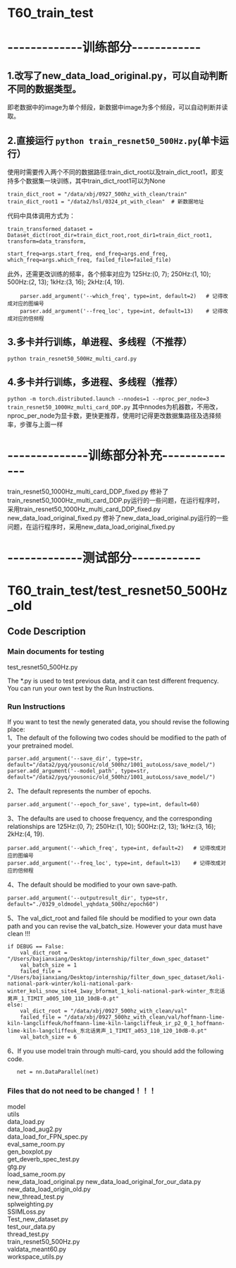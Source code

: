 # T60_train_test
# -------------训练部分------------
## 1.改写了new_data_load_original.py，可以自动判断不同的数据类型。
即老数据中的image为单个频段，新数据中image为多个频段，可以自动判断并读取。
## 2.直接运行 `python train_resnet50_500Hz.py`(单卡运行）
使用时需要传入两个不同的数据路径:train_dict_root以及train_dict_root1，即支持多个数据集一块训练，其中train_dict_root1可以为None
```
train_dict_root = "/data/xbj/0927_500hz_with_clean/train"
train_dict_root1 = "/data2/hsl/0324_pt_with_clean"  # 新数据地址
```
代码中具体调用方式为：
```
train_transformed_dataset = Dataset_dict(root_dir=train_dict_root,root_dir1=train_dict_root1, transform=data_transform,
                                             start_freq=args.start_freq, end_freq=args.end_freq, which_freq=args.which_freq, failed_file=failed_file)

```
此外，还需更改训练的频率，各个频率对应为 125Hz:(0, 7); 250Hz:(1, 10); 500Hz:(2, 13); 1kHz:(3, 16); 2kHz:(4, 19).
```
    parser.add_argument('--which_freq', type=int, default=2)   # 记得改成对应的图编号
    parser.add_argument('--freq_loc', type=int, default=13)    # 记得改成对应的倍频程
```
## 3.多卡并行训练，单进程、多线程（不推荐）
`python train_resnet50_500Hz_multi_card.py` 
## 4.多卡并行训练，多进程、多线程（推荐）
`python -m torch.distributed.launch --nnodes=1 --nproc_per_node=3 train_resnet50_1000Hz_multi_card_DDP.py`
其中nnodes为机器数，不用改，nproc_per_node为显卡数，更快更推荐，使用时记得更改数据集路径及选择频率，步骤与上面一样
# --------------训练部分补充--------------  
train_resnet50_1000Hz_multi_card_DDP_fixed.py 修补了train_resnet50_1000Hz_multi_card_DDP.py运行的一些问题，在运行程序时，采用train_resnet50_1000Hz_multi_card_DDP_fixed.py  
new_data_load_original_fixed.py 修补了new_data_load_original.py运行的一些问题，在运行程序时，采用new_data_load_original_fixed.py



# -------------测试部分------------
# T60_train_test/test_resnet50_500Hz_old  
## Code Description  
### Main documents for testing  
test_resnet50_500Hz.py  
  
  The *.py is used to test previous data, and it can test different frequency. You can run your own test by the Run Instructions.
  
### Run Instructions   
If you want to test the newly generated data, you should revise the following place:  
  1、The default of the following two codes should be modified to the path of your pretrained model.

    parser.add_argument('--save_dir', type=str, default="/data2/pyq/yousonic/old_500hz/1001_autoLoss/save_model/")  
    parser.add_argument('--model_path', type=str, default="/data2/pyq/yousonic/old_500hz/1001_autoLoss/save_model/")  
  
  2、The default represents the number of epochs.  
  
    parser.add_argument('--epoch_for_save', type=int, default=60)  
    
  3、The defaults are used to choose frequency, and the corresponding relationships are  125Hz:(0, 7); 250Hz:(1, 10); 500Hz:(2, 13); 1kHz:(3, 16); 2kHz:(4, 19).  
  
    parser.add_argument('--which_freq', type=int, default=2)   # 记得改成对应的图编号
    parser.add_argument('--freq_loc', type=int, default=13)    # 记得改成对应的倍频程
    
   4、The default should be modified to your own save-path.  
   
    parser.add_argument('--outputresult_dir', type=str, default="./0329_oldmodel_yqhdata_500hz/epoch60")  
    
   5、The val_dict_root and failed file should be modified to your own data path and you can revise the val_batch_size. However your data must have clean !!!
   
    if DEBUG == False:
        val_dict_root = "/Users/bajianxiang/Desktop/internship/filter_down_spec_dataset"
        val_batch_size = 1
        failed_file = "/Users/bajianxiang/Desktop/internship/filter_down_spec_dataset/koli-national-park-winter/koli-national-park-winter_koli_snow_site4_1way_bformat_1_koli-national-park-winter_东北话男声_1_TIMIT_a005_100_110_10dB-0.pt"
    else:
        val_dict_root = "/data/xbj/0927_500hz_with_clean/val"
        failed_file = "/data/xbj/0927_500hz_with_clean/val/hoffmann-lime-kiln-langcliffeuk/hoffmann-lime-kiln-langcliffeuk_ir_p2_0_1_hoffmann-lime-kiln-langcliffeuk_东北话男声_1_TIMIT_a053_110_120_10dB-0.pt"
        val_batch_size = 6  
   
   6、If you use model train through multi-card, you should add the following code.
   
       net = nn.DataParallel(net)
   
### Files that do not need to be changed！！！
model  
utils  
data_load.py  
data_load_aug2.py  
data_load_for_FPN_spec.py  
eval_same_room.py  
gen_boxplot.py  
get_deverb_spec_test.py  
gtg.py  
load_same_room.py  
new_data_load_original.py
new_data_load_original_for_our_data.py  
new_data_load_origin_old.py  
new_thread_test.py  
splweighting.py  
SSIMLoss.py  
Test_new_dataset.py  
test_our_data.py  
thread_test.py  
train_resnet50_500Hz.py  
valdata_meant60.py  
workspace_utils.py  
